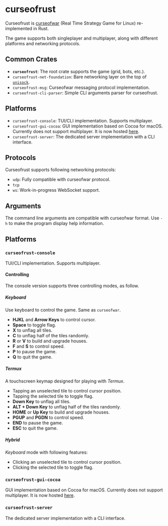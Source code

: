 # curseofrust

Curseofrust is [curseofwar](https://github.com/a-nikolaev/curseofwar) (Real Time Strategy Game for Linux) re-implemented in Rust.

The game supports both singleplayer and multiplayer, along with different platforms and networking protocols.

## Common Crates

- **`curseofrust`**: The root crate supports the game (grid, bots, etc.).
- `curseofrust-net-foundation`: Bare networking layer on the top of [`unisock`](https://codeberg.org/DM-Earth/unisock).
- `curseofrust-msg`: Curseofwar messaging protocol implementation.
- `curseofrust-cli-parser`: Simple CLI arguments parser for curseofrust.

## Platforms

- `curseofrust-console`: TUI/CLI implementation. Supports multiplayer.
- `curseofrust-gui-cocoa`: GUI implementation based on Cocoa for macOS. Currently does not support multiplayer. It is now hosted [here](https://codeberg.org/DM-Earth/curseofrust-gui).
- `curseofrust-server`: The dedicated server implementation with a CLI interface.

## Protocols

Curseofrust supports following networking protocols:

- `udp`: Fully compatible with curseofwar protocol.
- `tcp`
- `ws`: Work-in-progress WebSocket support.

## Arguments

The command line arguments are compatible with curseofwar format. Use `-h` to make the program display help information.

## Platforms

### `curseofrust-console`

TUI/CLI implementation. Supports multiplayer.

#### Controlling

The console version supports three controlling modes, as follow.

##### Keyboard

Use keyboard to control the game. Same as `curseofwar`.

- **HJKL** and **Arrow Keys** to control cursor.
- **Space** to toggle flag.
- **X** to unflag all tiles.
- **C** to unflag half of the tiles randomly.
- **R** or **V** to build and upgrade houses.
- **F** and **S** to control speed.
- **P** to pause the game.
- **Q** to quit the game.

##### Termux

A touchscreen keymap designed for playing with _Termux_.

- Tapping an unselected tile to control cursor position.
- Tapping the selected tile to toggle flag.
- **Down Key** to unflag all tiles.
- **ALT + Down Key** to unflag half of the tiles randomly.
- **HOME** or **Up Key** to build and upgrade houses.
- **PGUP** and **PGDN** to control speed.
- **END** to pause the game.
- **ESC** to quit the game.

##### Hybrid

_Keyboard_ mode with following features:

- Clicking an unselected tile to control cursor position.
- Clicking the selected tile to toggle flag.

### `curseofrust-gui-cocoa`

GUI implementation based on Cocoa for macOS. Currently does not support multiplayer. It is now hosted [here](https://codeberg.org/DM-Earth/curseofrust-gui).

### `curseofrust-server`

The dedicated server implementation with a CLI interface.
